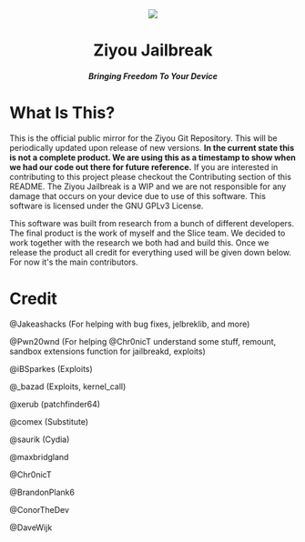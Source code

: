 <center>
  <a href=""><img src="https://cdn.maxbridgland.com/ziyou_banner.png"></a>
  <br>
  <h1 align="center">Ziyou Jailbreak</h1>
  <h5 align="center">Bringing Freedom To Your Device</h5>
</center>

# What Is This?

This is the official public mirror for the Ziyou Git Repository. This will be periodically updated upon release of new versions. **In the current state this is not a complete product. We are using this as a timestamp to show when we had our code out there for future reference.** If you are interested in contributing to this project please checkout the Contributing section of this README. The Ziyou Jailbreak is a WIP and we are not responsible for any damage that occurs on your device due to use of this software. This software is licensed under the GNU GPLv3 License.

This software was built from research from a bunch of different developers. The final product is the work of myself and the Slice team. We decided to work together with the research we both had and build this. Once we release the product all credit for everything used will be given down below. For now it's the main contributors.

# Credit

@Jakeashacks (For helping with bug fixes, jelbreklib, and more)

@Pwn20wnd  (For helping @Chr0nicT understand some stuff, remount, sandbox extensions function for jailbreakd, exploits)

@iBSparkes (Exploits)

@_bazad (Exploits, kernel_call)

@xerub (patchfinder64)

@comex (Substitute)

@saurik (Cydia)

@maxbridgland

@Chr0nicT

@BrandonPlank6

@ConorTheDev

@DaveWijk
